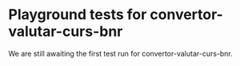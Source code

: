 # Playground tests for convertor-valutar-curs-bnr
We are still awaiting the first test run for convertor-valutar-curs-bnr.
